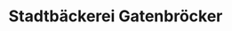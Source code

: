 ---
title: "Stadtbäckerei Gatenbröcker"
url: /gelsenkirchen/stadtbaeckerei-gatenbroecker-polsumer-strasse/
shop: Bäckerei
---